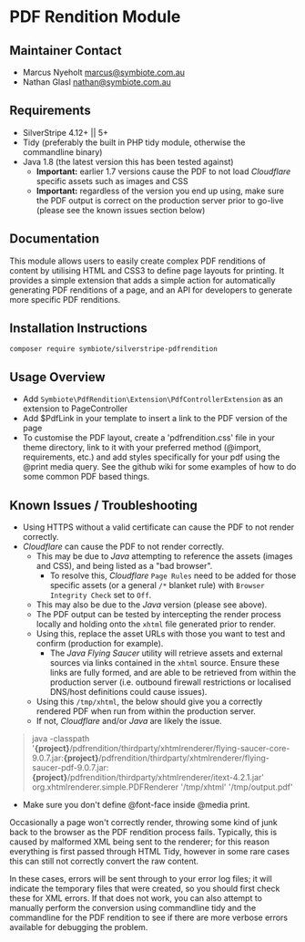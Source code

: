 # PDF Rendition Module

## Maintainer Contact

* Marcus Nyeholt marcus@symbiote.com.au
* Nathan Glasl nathan@symbiote.com.au

## Requirements

* SilverStripe 4.12+ || 5+
* Tidy (preferably the built in PHP tidy module, otherwise the commandline
binary)
* Java 1.8 (the latest version this has been tested against)
  * **Important:** earlier 1.7 versions cause the PDF to not load _Cloudflare_ specific assets such as images and CSS
  * **Important:** regardless of the version you end up using, make sure the PDF output is correct on the production server prior to go-live (please see the known issues section below)

## Documentation

This module allows users to easily create complex PDF renditions of content
by utilising HTML and CSS3 to define page layouts for printing. It provides
a simple extension that adds a simple action for automatically generating
PDF renditions of a page, and an API for developers to generate more
specific PDF renditions.

## Installation Instructions

`composer require symbiote/silverstripe-pdfrendition`

## Usage Overview

* Add `Symbiote\PdfRendition\Extension\PdfControllerExtension` as an extension to PageController 
* Add $PdfLink in your template to insert a link to the PDF version of the page
* To customise the PDF layout, create a 'pdfrendition.css' file in your theme directory, link to it with your preferred method (@import, requirements, etc.) and add styles specifically for your pdf using the @print media query. See the github wiki for some examples of how to do some common PDF based things.

## Known Issues / Troubleshooting

* Using HTTPS without a valid certificate can cause the PDF to not render correctly.
* _Cloudflare_ can cause the PDF to not render correctly.
  * This may be due to _Java_ attempting to reference the assets (images and CSS), and being listed as a "bad browser".
    * To resolve this, _Cloudflare_ `Page Rules` need to be added for those specific assets (or a general `/*` blanket rule) with `Browser Integrity Check` set to `Off`.
  * This may also be due to the _Java_ version (please see above).
  * The PDF output can be tested by intercepting the render process locally and holding onto the `xhtml` file generated prior to render.
  * Using this, replace the asset URLs with those you want to test and confirm (production for example).
    * The _Java Flying Saucer_ utility will retrieve assets and external sources via links contained in the `xhtml` source. Ensure these links are fully formed, and are able to be retrieved from within the production server (i.e. outbound firewall restrictions or localised DNS/host definitions could cause issues).
  * Using this `/tmp/xhtml`, the below should give you a correctly rendered PDF when run from within the production server.
  * If not, _Cloudflare_ and/or _Java_ are likely the issue.

> java -classpath '**{project}**/pdfrendition/thirdparty/xhtmlrenderer/flying-saucer-core-9.0.7.jar:**{project}**/pdfrendition/thirdparty/xhtmlrenderer/flying-saucer-pdf-9.0.7.jar:**{project}**/pdfrendition/thirdparty/xhtmlrenderer/itext-4.2.1.jar' org.xhtmlrenderer.simple.PDFRenderer '/tmp/xhtml' '/tmp/output.pdf'

* Make sure you don't define @font-face inside @media print.

Occasionally a page won't correctly render, throwing some kind of junk
back to the browser as the PDF rendition process fails. Typically,
this is caused by malformed XML being sent to the renderer; for this reason
everything is first passed through HTML Tidy, however in some rare cases
this can still not correctly convert the raw content.

In these cases, errors will be sent through to your error log files; it
will indicate the temporary files that were created, so you should first
check these for XML errors. If that does not work, you can also
attempt to manually perform the conversion using commandline tidy
and the commandline for the PDF rendition to see if there are more
verbose errors available for debugging the problem. 
